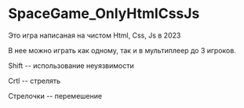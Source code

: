 # SpaceGame_OnlyHtmlCssJs

Это игра написаная на чистом Html, Css, Js в 2023

В нее можно играть как одному, так и в мультиплеер до 3 игроков.

Shift -- использование неуязвимости

Crtl -- стрелять

Стрелочки -- перемешение
